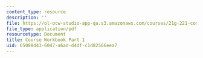 ```yaml
---
content_type: resource
description: ''
file: https://ol-ocw-studio-app-qa.s3.amazonaws.com/courses/21g-221-communicating-in-american-culture-s-spring-2019/65088d436047a6add4dfc1d82566eea7_MIT21G_221S19_cw1.pdf
file_type: application/pdf
resourcetype: Document
title: Course Workbook Part 1
uid: 65088d43-6047-a6ad-d4df-c1d82566eea7
---
```


